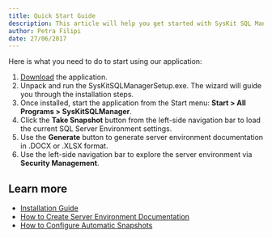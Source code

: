 ```yaml
---
title: Quick Start Guide
description: This article will help you get started with SysKit SQL Manager, so you can start discover and document SQL Servers.
author: Petra Filipi
date: 27/06/2017
---
```

Here is what you need to do to start using our application:

1. [Download](https://www.sqldockit.com/download/) the application.
2. Unpack and run the SysKitSQLManagerSetup.exe. The wizard will guide you through the installation steps.
3. Once installed, start the application from the Start menu: __Start > All Programs > SysKitSQLManager__.
4. Click the __Take Snapshot__ button from the left-side navigation bar to load the current SQL Server Environment settings.
5. Use the __Generate__ button to generate server environment documentation in .DOCX or .XLSX format.
6. Use the left-side navigation bar to explore the server environment via __Security Management__.

## Learn more

* [Installation Guide](#internal/installation/installation-guide)
* [How to Create Server Environment Documentation](/how-to/server-environment-documentation/create-server-environment-documentation)
* [How to Configure Automatic Snapshots](#internal/how-to/server-environment-snapshots/configure-automatic-snapshots)
